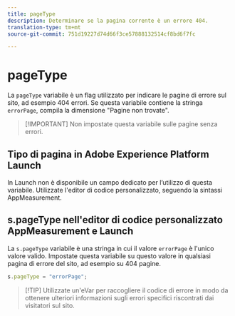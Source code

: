 ```yaml
---
title: pageType
description: Determinare se la pagina corrente è un errore 404.
translation-type: tm+mt
source-git-commit: 751d19227d74d66f3ce57888132514cf8bd6f7fc

---
```



# pageType

La `pageType` variabile è un flag utilizzato per indicare le pagine di errore sul sito, ad esempio 404 errori. Se questa variabile contiene la stringa `errorPage`, compila la dimensione &quot;Pagine non trovate&quot;.

> [!IMPORTANT] Non impostate questa variabile sulle pagine senza errori.

## Tipo di pagina in Adobe Experience Platform Launch

In Launch non è disponibile un campo dedicato per l’utilizzo di questa variabile. Utilizzate l&#39;editor di codice personalizzato, seguendo la sintassi AppMeasurement.

## s.pageType nell&#39;editor di codice personalizzato AppMeasurement e Launch

La `s.pageType` variabile è una stringa in cui il valore `errorPage` è l&#39;unico valore valido. Impostate questa variabile su questo valore in qualsiasi pagina di errore del sito, ad esempio su 404 pagine.

```js
s.pageType = "errorPage";
```

> [!TIP] Utilizzate un&#39;eVar per raccogliere il codice di errore in modo da ottenere ulteriori informazioni sugli errori specifici riscontrati dai visitatori sul sito.
